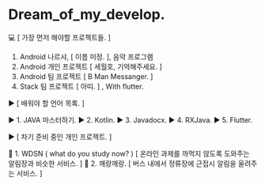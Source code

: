 # Dream_of_my_develop.

:computer: [ 가장 먼저 해야할 프로젝트들. ]

1. Android 나르샤, [ 이름 미정. ], 음악 프로그램
2. Android 개인 프로젝트 [ 세월호, 기억해주세요. ]
3. Android 팀 프로젝트 [ B Man Messanger. ]
4. Stack 팀 프로젝트 [ 아띠. ] , With flutter.

:arrow_forward: [ 배워야 할 언어 목록. ]

:arrow_forward: 1. JAVA 마스터하기.
:arrow_forward: 2. Kotlin.
:arrow_forward: 3. Javadocx.
:arrow_forward: 4. RXJava.
:arrow_forward: 5. Flutter.

:arrow_forward: [ 차기 준비 중인 개인 프로젝트. ]

:speech_balloon: 1. WDSN ( what do you study now? ) [ 온라인 과제를 까먹지 않도록 도와주는 알림장과 비슷한 서비스. ] 
:bus: 2. 깨랑깨랑. [ 버스 내에서 정류장에 근접시 알림을 울려주는 서비스. ] 

